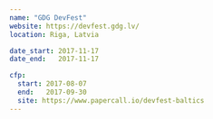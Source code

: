 ```yaml
---
name: "GDG DevFest"
website: https://devfest.gdg.lv/
location: Riga, Latvia

date_start: 2017-11-17
date_end:   2017-11-17

cfp:
  start: 2017-08-07
  end:   2017-09-30
  site: https://www.papercall.io/devfest-baltics
---
```

